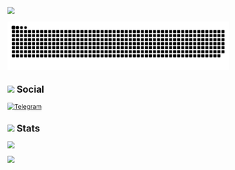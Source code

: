 <p>
  <img
    src="https://komarev.com/ghpvc/?username=mksmvnv&color=blue"
    ,
    height="20"
  />
</p>

<p>
  <img src="./assets/github-user-contribution.svg" />
</p>
<h2>
  <img
    src="https://em-content.zobj.net/source/apple/354/pushpin_1f4cc.png"
    ,
    height="25"
  />
  Social
</h2>

<p>
  <a href="https://t.me/mksm_vnv">
    <img
      src="https://img.shields.io/badge/Telegram-2CA5E0?style=for-the-badge&logo=telegram&logoColor=white"
      alt="Telegram"
  /></a>
</p>

<h2>
  <img
    src="https://em-content.zobj.net/source/apple/354/unicorn_1f984.png"
    ,
    height="25"
  />
  Stats
</h2>
<p></p>

<p>
  <img src="https://github-readme-stats.vercel.app/api/top-langs/?username=mksmvnv&layout=compact&theme=dark&bg_color=0e1117&hide_border=true"/>
</p>

<p>
  <img src="./assets/rabbit.gif"/>
</p>
